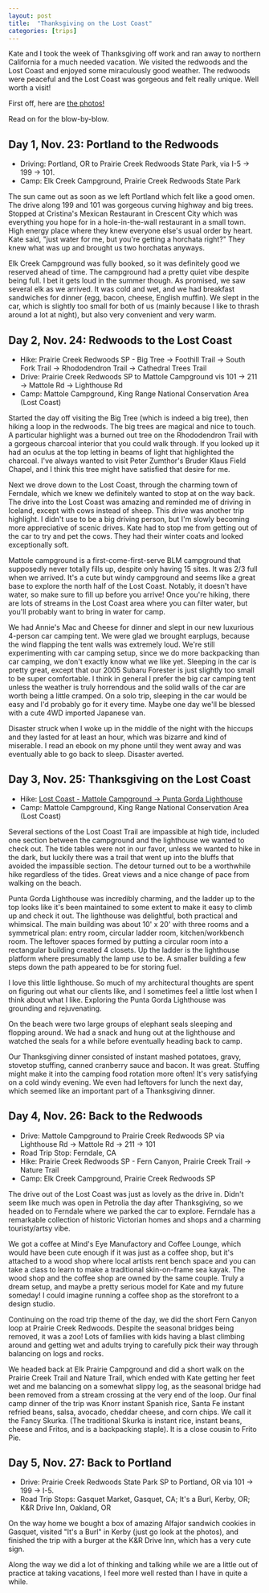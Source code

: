 ```yaml
---
layout: post
title:  "Thanksgiving on the Lost Coast"
categories: [trips]
---
```


Kate and I took the week of Thanksgiving off work and ran away to northern California for a much needed vacation. We visited the redwoods and the Lost Coast and enjoyed some miraculously good weather. The redwoods were peaceful and the Lost Coast was gorgeous and felt really unique. Well worth a visit!

First off, here are [the photos!](https://photos.app.goo.gl/AxJ6kLMi9nJyPxo67)

Read on for the blow-by-blow.

<!--more-->

## Day 1, Nov. 23: Portland to the Redwoods

- Driving: Portland, OR to Prairie Creek Redwoods State Park, via I-5 -> 199 -> 101.
- Camp: Elk Creek Campground, Prairie Creek Redwoods State Park

The sun came out as soon as we left Portland which felt like a good omen. The drive along 199 and 101 was gorgeous curving highway and big trees. Stopped at Cristina's Mexican Restaurant in Crescent City which was everything you hope for in a hole-in-the-wall restaurant in a small town. High energy place where they knew everyone else's usual order by heart. Kate said, "just water for me, but you're getting a horchata right?" They knew what was up and brought us two horchatas anyways.

Elk Creek Campground was fully booked, so it was definitely good we reserved ahead of time. The campground had a pretty quiet vibe despite being full. I bet it gets loud in the summer though. As promised, we saw several elk as we arrived. It was cold and wet, and we had breakfast sandwiches for dinner (egg, bacon, cheese, English muffin). We slept in the car, which is slightly too small for both of us (mainly because I like to thrash around a lot at night), but also very convenient and very warm.

## Day 2, Nov. 24: Redwoods to the Lost Coast

- Hike: Prairie Creek Redwoods SP - Big Tree -> Foothill Trail -> South Fork Trail -> Rhododendron Trail -> Cathedral Trees Trail
- Drive: Prairie Creek Redwoods SP to Mattole Campground vis 101 -> 211 -> Mattole Rd -> Lighthouse Rd
- Camp: Mattole Campground, King Range National Conservation Area (Lost Coast)

Started the day off visiting the Big Tree (which is indeed a big tree), then hiking a loop in the redwoods. The big trees are magical and nice to touch. A particular highlight was a burned out tree on the Rhododendron Trail with a gorgeous charcoal interior that you could walk through. If you looked up it had an oculus at the top letting in beams of light that highlighted the charcoal. I've always wanted to visit Peter Zumthor's Bruder Klaus Field Chapel, and I think this tree might have satisfied that desire for me.

Next we drove down to the Lost Coast, through the charming town of Ferndale, which we knew we definitely wanted to stop at on the way back. The drive into the Lost Coast was amazing and reminded me of driving in Iceland, except with cows instead of sheep. This drive was another trip highlight. I didn't use to be a big driving person, but I'm slowly becoming more appreciative of scenic drives. Kate had to stop me from getting out of the car to try and pet the cows. They had their winter coats and looked exceptionally soft.

Mattole campground is a first-come-first-serve BLM campground that supposedly never totally fills up, despite only having 15 sites. It was 2/3 full when we arrived. It's a cute but windy campground and seems like a great base to explore the north half of the Lost Coast. Notably, it doesn't have water, so make sure to fill up before you arrive! Once you're hiking, there are lots of streams in the Lost Coast area where you can filter water, but you'll probably want to bring in water for camp.

We had Annie's Mac and Cheese for dinner and slept in our new luxurious 4-person car camping tent. We were glad we brought earplugs, because the wind flapping the tent walls was extremely loud. We're still experimenting with car camping setup, since we do more backpacking than car camping, we don't exactly know what we like yet. Sleeping in the car is pretty great, except that our 2005 Subaru Forester is just slightly too small to be super comfortable. I think in general I prefer the big car camping tent unless the weather is truly horrendous and the solid walls of the car are worth being a little cramped. On a solo trip, sleeping in the car would be easy and I'd probably go for it every time. Maybe one day we'll be blessed with a cute 4WD imported Japanese van.

Disaster struck when I woke up in the middle of the night with the hiccups and they lasted for at least an hour, which was bizarre and kind of miserable. I read an ebook on my phone until they went away and was eventually able to go back to sleep. Disaster averted.

## Day 3, Nov. 25: Thanksgiving on the Lost Coast

- Hike: [Lost Coast - Mattole Campground -> Punta Gorda Lighthouse](https://caltopo.com/m/PSRPS)
- Camp: Mattole Campground, King Range National Conservation Area (Lost Coast)

Several sections of the Lost Coast Trail are impassible at high tide, included one section between the campground and the lighthouse we wanted to check out. The tide tables were not in our favor, unless we wanted to hike in the dark, but luckily there was a trail that went up into the bluffs that avoided the impassible section. The detour turned out to be a worthwhile hike regardless of the tides. Great views and a nice change of pace from walking on the beach.

Punta Gorda Lighthouse was incredibly charming, and the ladder up to the top looks like it's been maintained to some extent to make it easy to climb up and check it out. The lighthouse was delightful, both practical and whimsical. The main building was about 10' x 20' with three rooms and a symmetrical plan: entry room, circular ladder room, kitchen/workbench room. The leftover spaces formed by putting a circular room into a rectangular building created 4 closets. Up the ladder is the lighthouse platform where presumably the lamp use to be. A smaller building a few steps down the path appeared to be for storing fuel. 

I love this little lighthouse. So much of my architectural thoughts are spent on figuring out what our clients like, and I sometimes feel a little lost when I think about what I like. Exploring the Punta Gorda Lighthouse was grounding and rejuvenating.

On the beach were two large groups of elephant seals sleeping and flopping around. We had a snack and hung out at the lighthouse and watched the seals for a while before eventually heading back to camp.

Our Thanksgiving dinner consisted of instant mashed potatoes, gravy, stovetop stuffing, canned cranberry sauce and bacon. It was great. Stuffing might make it into the camping food rotation more often! It's very satisfying on a cold windy evening. We even had leftovers for lunch the next day, which seemed like an important part of a Thanksgiving dinner.

## Day 4, Nov. 26: Back to the Redwoods

- Drive: Mattole Campground to Prairie Creek Redwoods SP via    Lighthouse Rd -> Mattole Rd -> 211 -> 101
- Road Trip Stop: Ferndale, CA
- Hike: Prairie Creek Redwoods SP - Fern Canyon, Prairie Creek Trail -> Nature Trail
- Camp: Elk Creek Campground, Prairie Creek Redwoods SP

The drive out of the Lost Coast was just as lovely as the drive in. Didn't seem like much was open in Petrolia the day after Thanksgiving, so we headed on to Ferndale where we parked the car to explore. Ferndale has a remarkable collection of historic Victorian homes and shops and a charming touristy/artsy vibe.

We got a coffee at Mind's Eye Manufactory and Coffee Lounge, which would have been cute enough if it was just as a coffee shop, but it's attached to a wood shop where local artists rent bench space and you can take a class to learn to make a traditional skin-on-frame sea kayak. The wood shop and the coffee shop are owned by the same couple. Truly a dream setup, and maybe a pretty serious model for Kate and my future someday! I could imagine running a coffee shop as the storefront to a design studio.

Continuing on the road trip theme of the day, we did the short Fern Canyon loop at Prairie Creek Redwoods. Despite the seasonal bridges being removed, it was a zoo! Lots of families with kids having a blast climbing around and getting wet and adults trying to carefully pick their way through balancing on logs and rocks.

We headed back at Elk Prairie Campground and did a short walk on the Prairie Creek Trail and Nature Trail, which ended with Kate getting her feet wet and me balancing on a somewhat slippy log, as the seasonal bridge had been removed from a stream crossing at the very end of the loop. Our final camp dinner of the trip was Knorr instant Spanish rice, Santa Fe instant refried beans, salsa, avocado, cheddar cheese, and corn chips. We call it the Fancy Skurka. (The traditional Skurka is instant rice, instant beans, cheese and Fritos, and is a backpacking staple). It is a close cousin to Frito Pie.

## Day 5, Nov. 27: Back to Portland

- Drive: Prairie Creek Redwoods State Park SP to Portland, OR via 101 -> 199 -> I-5.
- Road Trip Stops: Gasquet Market, Gasquet, CA; It's a Burl, Kerby, OR; K&R Drive Inn, Oakland, OR

On the way home we bought a box of amazing Alfajor sandwich cookies in Gasquet, visited "It's a Burl" in Kerby (just go look at the photos), and finished the trip with a burger at the K&R Drive Inn, which has a very cute sign.

Along the way we did a lot of thinking and talking while we are a little out of practice at taking vacations, I feel more well rested than I have in quite a while.
